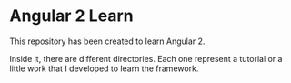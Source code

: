 # Angular 2 Learn

This repository has been created to learn Angular 2.

Inside it, there are different directories. Each one represent a tutorial or a little work that I developed to learn the framework.
